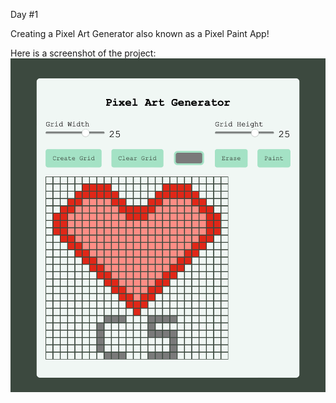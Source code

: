 Day #1

Creating a Pixel Art Generator also known as a Pixel Paint App!

Here is a screenshot of the project:
![Project Screenshot](screenshot.png)
